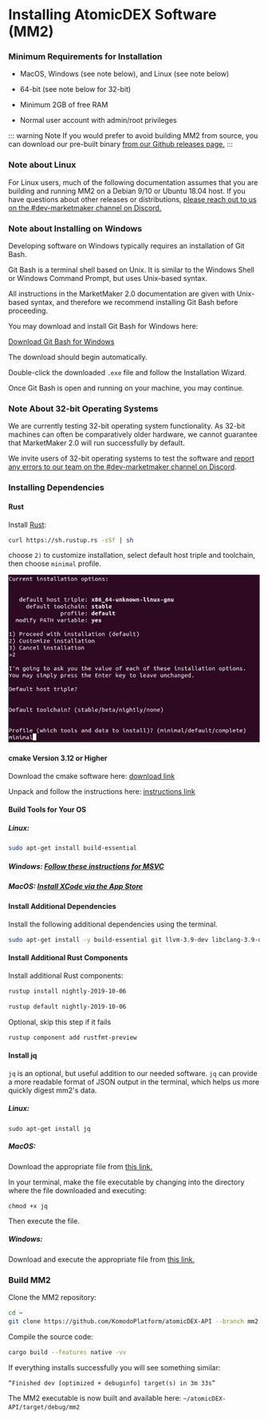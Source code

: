 # Installing AtomicDEX Software (MM2)

### Minimum Requirements for Installation

- MacOS, Windows (see note below), and Linux (see note below)

- 64-bit (see note below for 32-bit)

- Minimum 2GB of free RAM

- Normal user account with admin/root privileges

::: warning Note
If you would prefer to avoid building MM2 from source, you can download our pre-built binary [from our Github releases page.](https://github.com/KomodoPlatform/atomicDEX-API/releases)
:::

### Note about Linux

For Linux users, much of the following documentation assumes that you are building and running MM2 on a Debian 9/10 or Ubuntu 18.04 host. If you have questions about other releases or distributions, [please reach out to us on the #dev-marketmaker channel on Discord.](https://komodoplatform.com/discord)

### Note about Installing on Windows

Developing software on Windows typically requires an installation of Git Bash.

Git Bash is a terminal shell based on Unix. It is similar to the Windows Shell or Windows Command Prompt, but uses Unix-based syntax.

All instructions in the MarketMaker 2.0 documentation are given with Unix-based syntax, and therefore we recommend installing Git Bash before proceeding.

You may download and install Git Bash for Windows here:

[Download Git Bash for Windows](https://git-scm.com/download/win)

The download should begin automatically.

Double-click the downloaded `.exe` file and follow the Installation Wizard.

Once Git Bash is open and running on your machine, you may continue.

### Note About 32-bit Operating Systems

We are currently testing 32-bit operating system functionality. As 32-bit machines can often be comparatively older hardware, we cannot guarantee that MarketMaker 2.0 will run successfully by default.

We invite users of 32-bit operating systems to test the software and [report any errors to our team on the #dev-marketmaker channel on Discord](https://komodoplatform.com/discord).

### Installing Dependencies

#### Rust

Install [Rust](https://www.rust-lang.org/tools/install):

```bash
curl https://sh.rustup.rs -sSf | sh
```

choose `2)` to customize installation, select default host triple and toolchain, then choose `minimal` profile.

<img src="/get-started-atomicdex/rustup-minimal.png">

#### cmake Version 3.12 or Higher

Download the cmake software here: [download link](https://cmake.org/download/)

Unpack and follow the instructions here: [instructions link](https://cmake.org/install/)

#### Build Tools for Your OS

##### Linux:

```bash
sudo apt-get install build-essential
```

##### Windows: [Follow these instructions for MSVC](https://docs.microsoft.com/en-us/cpp/build/vscpp-step-0-installation?view=vs-2017)

##### MacOS: [Install XCode via the App Store](https://itunes.apple.com/us/app/xcode/id497799835?mt=12)

#### Install Additional Dependencies

Install the following additional dependencies using the terminal.

```bash
sudo apt-get install -y build-essential git llvm-3.9-dev libclang-3.9-dev clang-3.9 libssl-dev pkg-config
```

#### Install Additional Rust Components

Install additional Rust components:

```bash
rustup install nightly-2019-10-06
```

```bash
rustup default nightly-2019-10-06
```

Optional, skip this step if it fails
```bash
rustup component add rustfmt-preview
```

#### Install jq

`jq` is an optional, but useful addition to our needed software. `jq` can provide a more readable format of JSON output in the terminal, which helps us more quickly digest mm2's data.

##### Linux:

```
sudo apt-get install jq
```

##### MacOS:

Download the appropriate file from [this link.](https://stedolan.github.io/jq/download/)

In your terminal, make the file executable by changing into the directory where the file downloaded and executing:

```
chmod +x jq
```

Then execute the file.

##### Windows:

Download and execute the appropriate file from [this link.](https://stedolan.github.io/jq/download/)

### Build MM2

Clone the MM2 repository:

```bash
cd ~
git clone https://github.com/KomodoPlatform/atomicDEX-API --branch mm2 --single-branch && cd atomicDEX-API
```

Compile the source code:

```bash
cargo build --features native -vv
```

If everything installs successfully you will see something similar:

```
“Finished dev [optimized + debuginfo] target(s) in 3m 33s”
```

The MM2 executable is now built and available here: `~/atomicDEX-API/target/debug/mm2`
